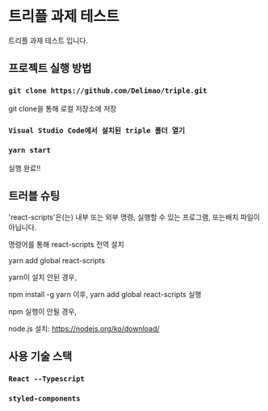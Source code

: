 # 트리플 과제 테스트

트리플 과제 테스트 입니다.

## 프로젝트 실행 방법


### `git clone https://github.com/Delimao/triple.git`

git clone을 통해 로컬 저장소에 저장

### `Visual Studio Code에서 설치된 triple 폴더 열기`

### `yarn start`

실행 완료!!

## 트러블 슈팅

  'react-scripts'은(는) 내부 또는 외부 명령, 실행할 수 있는 프로그램, 또는배치 파일이 아닙니다.
  
명령어를 통해 react-scripts 전역 설치

  yarn add global react-scripts


yarn이 설치 안된 경우,

  npm install -g yarn 이후, yarn add global react-scripts 실행


npm 실행이 안될 경우,

  node.js 설치: https://nodejs.org/ko/download/


## 사용 기술 스택

### `React --Typescript`

### `styled-components`
